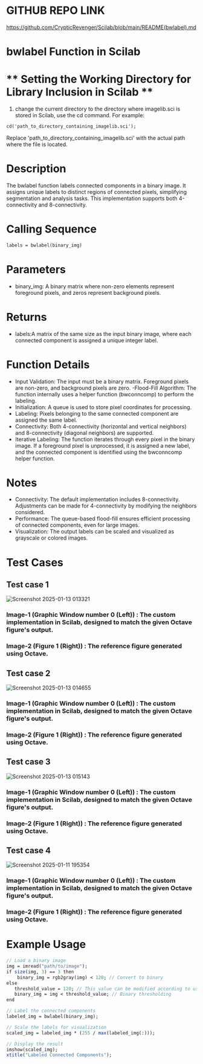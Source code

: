 # GITHUB REPO LINK
https://github.com/CrypticRevenger/Scilab/blob/main/README(bwlabel).md

# bwlabel Function in Scilab

# ** Setting the Working Directory for Library Inclusion in Scilab **

1.  change the current directory to the directory where imagelib.sci is stored in Scilab, use the cd command. For example:

```scilab
cd('path_to_directory_containing_imagelib.sci');
```

Replace 'path_to_directory_containing_imagelib.sci' with the actual path where the file is located.

# Description
The bwlabel function labels connected components in a binary image. It assigns unique labels to distinct regions of connected pixels, simplifying segmentation and analysis tasks. This implementation supports both 4-connectivity and 8-connectivity.

# Calling Sequence
```scilab
labels = bwlabel(binary_img)
```

# Parameters
- binary_img: A binary matrix where non-zero elements represent foreground pixels, and zeros represent background pixels.
   
# Returns
- labels:A matrix of the same size as the input binary image, where each connected component is assigned a unique integer label.

# Function Details
- Input Validation: The input must be a binary matrix. Foreground pixels are non-zero, and background pixels are zero.
-Flood-Fill Algorithm: The function internally uses a helper function (bwconncomp) to perform the labeling.
- Initialization: A queue is used to store pixel coordinates for processing.
- Labeling: Pixels belonging to the same connected component are assigned the same label.
- Connectivity: Both 4-connectivity (horizontal and vertical neighbors) and 8-connectivity (diagonal neighbors) are supported.
- Iterative Labeling: The function iterates through every pixel in the binary image. If a foreground pixel is unprocessed, it is assigned a new label, and the connected component is identified using the bwconncomp helper function.

# Notes
- Connectivity: The default implementation includes 8-connectivity. Adjustments can be made for 4-connectivity by modifying the neighbors considered.
- Performance: The queue-based flood-fill ensures efficient processing of connected components, even for large images.
- Visualization: The output labels can be scaled and visualized as grayscale or colored images.

# Test Cases
## Test case 1

![Screenshot 2025-01-13 013321](https://github.com/user-attachments/assets/4efaca3a-6f93-4684-847b-4e92a9283ac4)

### Image-1 (Graphic Window number 0 (Left)) : The custom implementation in Scilab, designed to match the given Octave figure's output. 

### Image-2 (Figure 1 (Right)) : The reference figure generated using Octave.

## Test case 2

![Screenshot 2025-01-13 014655](https://github.com/user-attachments/assets/f5a81b83-604c-4384-8d2e-8d2cf72109d4)

### Image-1 (Graphic Window number 0 (Left)) : The custom implementation in Scilab, designed to match the given Octave figure's output. 

### Image-2 (Figure 1 (Right)) : The reference figure generated using Octave.

## Test case 3

![Screenshot 2025-01-13 015143](https://github.com/user-attachments/assets/e6c75c47-b30d-4366-9f7e-ca64604ed0c0)

### Image-1 (Graphic Window number 0 (Left)) : The custom implementation in Scilab, designed to match the given Octave figure's output. 

### Image-2 (Figure 1 (Right)) : The reference figure generated using Octave.

## Test case 4


![Screenshot 2025-01-11 195354](https://github.com/user-attachments/assets/b4bfc972-20f0-47ee-b9bf-55fb03e328a2)

### Image-1 (Graphic Window number 0 (Left)) : The custom implementation in Scilab, designed to match the given Octave figure's output. 

### Image-2 (Figure 1 (Right)) : The reference figure generated using Octave.

# Example Usage
```scilab
// Load a binary image
img = imread("path/to/image");
if size(img, 3) == 3 then
    binary_img = rgb2gray(img) < 120; // Convert to binary
else
   threshold_value = 120; // This value can be modified according to users requirement
   binary_img = img < threshold_value; // Binary thresholding
end

// Label the connected components
labeled_img = bwlabel(binary_img);

// Scale the labels for visualization
scaled_img = labeled_img * (255 / max(labeled_img(:)));

// Display the result
imshow(scaled_img);
xtitle("Labeled Connected Components");
```
